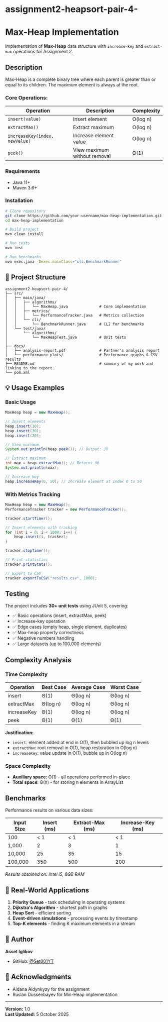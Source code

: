 # assignment2-heapsort-pair-4-
# Max-Heap Implementation

Implementation of **Max-Heap** data structure with `increase-key` and `extract-max` operations for Assignment 2.

## Description

Max-Heap is a complete binary tree where each parent is greater than or equal to its children. The maximum element is always at the root.

### Core Operations:

| Operation | Description | Complexity |
|----------|----------|-----------|
| `insert(value)` | Insert element | O(log n) |
| `extractMax()` | Extract maximum | O(log n) |
| `increaseKey(index, newValue)` | Increase element value | O(log n) |
| `peek()` | View maximum without removal | O(1) |


### Requirements
- Java 11+
- Maven 3.6+

### Installation

```bash
# Clone repository
git clone https://github.com/your-username/max-heap-implementation.git
cd max-heap-implementation

# Build project
mvn clean install

# Run tests
mvn test

# Run benchmarks
mvn exec:java -Dexec.mainClass="cli.BenchmarkRunner"
```

## 📁 Project Structure

```
assignment2-heapsort-pair-4/
├── src/
│   ├── main/java/
│   │   ├── algorithms/
│   │   │   └── MaxHeap.java              # Core implementation
│   │   ├── metrics/
│   │   │   └── PerformanceTracker.java   # Metrics collection
│   │   └── cli/
│   │       └── BenchmarkRunner.java      # CLI for benchmarks
│   └── test/java/
│       └── algorithms/
│           └── MaxHeapTest.java          # Unit tests
│                      
├── docs/
│   ├── analysis-report.pdf               # Partner's analysis report
│   └── performance-plots/                # Performance graphs & CSV results
├── README.md                             # summary of my work and linking to the report.
└── pom.xml
```

## 💡 Usage Examples

### Basic Usage

```java
MaxHeap heap = new MaxHeap();

// Insert elements
heap.insert(10);
heap.insert(30);
heap.insert(20);

// View maximum
System.out.println(heap.peek()); // Output: 30

// Extract maximum
int max = heap.extractMax(); // Returns 30
System.out.println(max);

// Increase key
heap.increaseKey(0, 50); // Increase element at index 0 to 50
```

### With Metrics Tracking

```java
MaxHeap heap = new MaxHeap();
PerformanceTracker tracker = new PerformanceTracker();

tracker.startTimer();

// Insert elements with tracking
for (int i = 0; i < 1000; i++) {
    heap.insert(i, tracker);
}

tracker.stopTimer();

// Print statistics
tracker.printStats();

// Export to CSV
tracker.exportToCSV("results.csv", 1000);
```

##  Testing

The project includes **30+ unit tests** using JUnit 5, covering:

- ✅ Basic operations (insert, extractMax, peek)
- ✅ Increase-key operation
- ✅ Edge cases (empty heap, single element, duplicates)
- ✅ Max-heap property correctness
- ✅ Negative numbers handling
- ✅ Large datasets (up to 100,000 elements)

## Complexity Analysis

### Time Complexity

| Operation | Best Case | Average Case | Worst Case |
|----------|-----------|--------------|------------|
| insert | Θ(1) | Θ(log n) | Θ(log n) |
| extractMax | Θ(log n) | Θ(log n) | Θ(log n) |
| increaseKey | Θ(1) | Θ(log n) | Θ(log n) |
| peek | Θ(1) | Θ(1) | Θ(1) |

**Justification:**
- `insert`: element added at end in O(1), then bubbled up log n levels
- `extractMax`: root removal in O(1), heap restoration in O(log n)
- `increaseKey`: value update in O(1), bubble up in O(log n)

### Space Complexity

- **Auxiliary space**: Θ(1) - all operations performed in-place
- **Total space**: Θ(n) - for storing n elements in ArrayList

## Benchmarks

Performance results on various data sizes:

| Input Size | Insert (ms) | Extract-Max (ms) | Increase-Key (ms) |
|-----------|-------------|------------------|-------------------|
| 100       | < 1         | < 1              | < 1               |
| 1,000     | 2           | 3                | 1                 |
| 10,000    | 25          | 35               | 15                |
| 100,000   | 350         | 500              | 200               |

*Results obtained on: Intel i5, 8GB RAM*

## 📝 Real-World Applications

1. **Priority Queue** - task scheduling in operating systems
2. **Dijkstra's Algorithm** - shortest path in graphs
3. **Heap Sort** - efficient sorting
4. **Event-driven simulations** - processing events by timestamp
5. **Top-K elements** - finding K maximum elements in a stream

## 👤 Author

**Asset Iglikov**
- GitHub: [@Set001YT](https://github.com/Set001YT)

## 🙏 Acknowledgments

- Aidana Aidynkyzy for the assignment
- Ruslan Dussenbayev for Min-Heap implementation

---

**Version:** 1.0  
**Last Updated:** 5 October 2025
